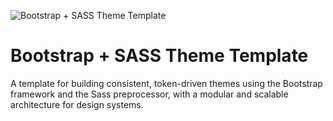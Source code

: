 ![Bootstrap + SASS Theme Template](https://raw.githubusercontent.com/andrewdyer/public-assets/refs/heads/main/images/covers/bootstrap-sass-theme-template.png)

# Bootstrap + SASS Theme Template

A template for building consistent, token-driven themes using the Bootstrap framework and the Sass preprocessor, with a modular and scalable architecture for design systems.
